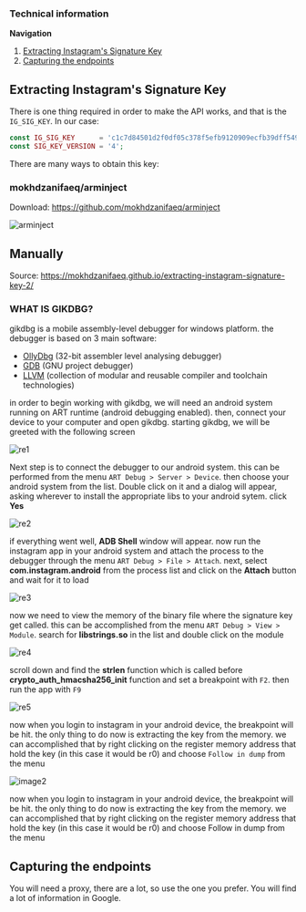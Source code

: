 ### Technical information

**Navigation**

1. [Extracting Instagram's Signature Key](#extracting-instagrams-signature-key)
2. [Capturing the endpoints](#capturing-the-endpoints)

## Extracting Instagram's Signature Key

There is one thing required in order to make the API works, and that is the `IG_SIG_KEY`. In our case:

```php
const IG_SIG_KEY      = 'c1c7d84501d2f0df05c378f5efb9120909ecfb39dff5494aa361ec0deadb509a';
const SIG_KEY_VERSION = '4';
```

There are many ways to obtain this key:

### mokhdzanifaeq/arminject

Download: https://github.com/mokhdzanifaeq/arminject

![arminject](http://i.imgur.com/9TWSLlq.gif)

## Manually

Source: https://mokhdzanifaeq.github.io/extracting-instagram-signature-key-2/

### WHAT IS GIKDBG?

gikdbg is a mobile assembly-level debugger for windows platform. the debugger is based on 3 main software:

- [OllyDbg](http://www.ollydbg.de/) (32-bit assembler level analysing debugger)
- [GDB](https://www.gnu.org/software/gdb/) (GNU project debugger)
- [LLVM](http://llvm.org/) (collection of modular and reusable compiler and toolchain technologies)

in order to begin working with gikdbg, we will need an android system running on ART runtime (android debugging enabled). then, connect your device to your computer and open gikdbg. starting gikdbg, we will be greeted with the following screen

![re1](http://i.imgur.com/4eSUL97.png)

Next step is to connect the debugger to our android system. this can be performed from the menu `ART Debug > Server > Device`. then choose your android system from the list. Double click on it and a dialog will appear, asking wherever to install the appropriate libs to your android sytem. click **Yes**

![re2](http://i.imgur.com/N0zUnvI.gif)

if everything went well, **ADB Shell** window will appear. now run the instagram app in your android system and attach the process to the debugger through the menu
`ART Debug > File > Attach`. next, select **com.instagram.android** from the process list and click on the **Attach** button and wait for it to load

![re3](http://i.imgur.com/oatSqm7.gif)

now we need to view the memory of the binary file where the signature key get called. this can be accomplished from the menu `ART Debug > View > Module`. search for **libstrings.so** in the list and double click on the module

![re4](http://i.imgur.com/zaq9Wch.gif)

scroll down and find the **strlen** function which is called before **crypto_auth_hmacsha256_init** function and set a breakpoint with `F2`. then run the app with `F9`

![re5](http://i.imgur.com/XcZ4pEB.png)

now when you login to instagram in your android device, the breakpoint will be hit. the only thing to do now is extracting the key from the memory. we can accomplished that by right clicking on the register memory address that hold the key (in this case it would be r0) and choose `Follow in dump` from the menu

![image2](http://i.imgur.com/Hj1oE5V.gif)

now when you login to instagram in your android device, the breakpoint will be hit. the only thing to do now is extracting the key from the memory. we can accomplished that by right clicking on the register memory address that hold the key (in this case it would be r0) and choose Follow in dump from the menu

## Capturing the endpoints

You will need a proxy, there are a lot, so use the one you prefer. You will find a lot of information in Google.